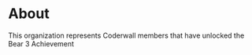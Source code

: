 About
=====

This organization represents Coderwall members that have unlocked the Bear 3 Achievement  